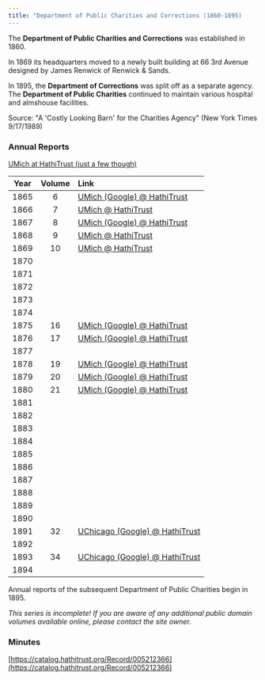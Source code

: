```yaml
---
title: "Department of Public Charities and Corrections (1860-1895)
---
```


The **Department of Public Charities and Corrections** was established in 1860.

In 1869 its headquarters moved to a newly built building at 66 3rd Avenue designed by James Renwick of Renwick & Sands.

In 1895, the **Department of Corrections** was split off as a separate agency. The **Department of Public Charities** continued to maintain various hospital and almshouse facilities.

Source: "A 'Costly Looking Barn' for the Charities Agency" (New York Times 9/17/1989)

### Annual Reports

[UMich at HathiTrust (just a few though)](https://catalog.hathitrust.org/Record/000054883)

| Year | Volume | Link |
|:----:|:------:|:-----|
| 1865 |   6    | [UMich (Google) @ HathiTrust](https://babel.hathitrust.org/cgi/pt?id=mdp.39015026787328) |
| 1866 |   7    | [UMich @ HathiTrust](https://babel.hathitrust.org/cgi/pt?id=mdp.39015026787377) |
| 1867 |   8    | [UMich (Google) @ HathiTrust](https://babel.hathitrust.org/cgi/pt?id=mdp.39015026787385) |
| 1868 |   9    | [UMich @ HathiTrust](https://babel.hathitrust.org/cgi/pt?id=mdp.39015026787393) |
| 1869 |   10   | [UMich @ HathiTrust](https://babel.hathitrust.org/cgi/pt?id=mdp.39015074685747) |
| 1870 |        | |
| 1871 |        | |
| 1872 |        | |
| 1873 |        | |
| 1874 |        | |
| 1875 |   16   | [UMich (Google) @ HathiTrust](https://babel.hathitrust.org/cgi/pt?id=mdp.39015074685804) |
| 1876 |   17   | [UMich (Google) @ HathiTrust](https://babel.hathitrust.org/cgi/pt?id=mdp.39015074685739) |
| 1877 |        | |
| 1878 |   19   | [UMich (Google) @ HathiTrust](https://babel.hathitrust.org/cgi/pt?id=mdp.39015074685721) |
| 1879 |   20   | [UMich (Google) @ HathiTrust](https://babel.hathitrust.org/cgi/pt?id=mdp.39015074685713) |
| 1880 |   21   | [UMich (Google) @ HathiTrust](https://babel.hathitrust.org/cgi/pt?id=mdp.39015074685705) |
| 1881 |        | |
| 1882 |        | |
| 1883 |        | |
| 1884 |        | |
| 1885 |        | |
| 1886 |        | |
| 1887 |        | |
| 1888 |        | |
| 1889 |        | |
| 1890 |        | |
| 1891 |   32   | [UChicago (Google) @ HathiTrust](https://babel.hathitrust.org/cgi/pt?id=chi.097577802) |
| 1892 |        | |
| 1893 |   34   | [UChicago (Google) @ HathiTrust](https://babel.hathitrust.org/cgi/pt?id=chi.097577828) |
| 1894 |        | |

Annual reports of the subsequent Department of Public Charities begin in 1895.

*This series is incomplete! If you are aware of any additional public domain volumes available online, please contact the site owner.* 

### Minutes

[https://catalog.hathitrust.org/Record/005212366](https://catalog.hathitrust.org/Record/005212366)

